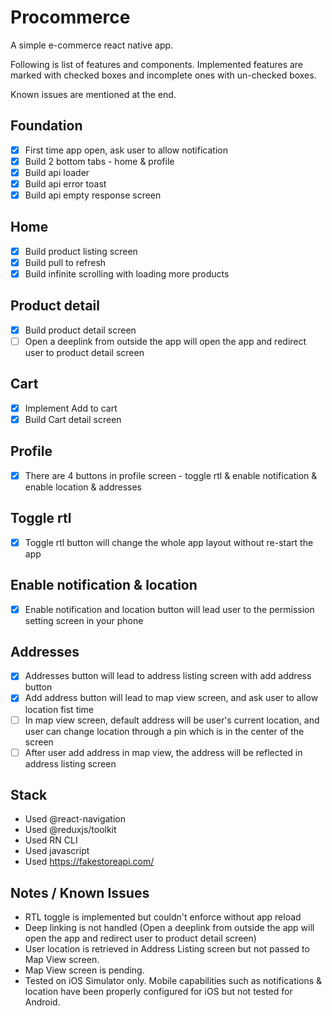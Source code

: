 # Procommerce
A simple e-commerce react native app.

Following is list of features and components. Implemented features are marked with checked boxes and incomplete ones with un-checked boxes.

Known issues are mentioned at the end.

## Foundation
- [x] First time app open, ask user to allow notification
- [x] Build 2 bottom tabs - home & profile
- [x] Build api loader
- [x] Build api error toast
- [x] Build api empty response screen

## Home
- [x] Build product listing screen
- [x] Build pull to refresh
- [x] Build infinite scrolling with loading more products

## Product detail
- [x] Build product detail screen
- [ ] Open a deeplink from outside the app will open the app and redirect user to product detail screen

## Cart
- [x] Implement Add to cart
- [x] Build Cart detail screen

## Profile
- [x] There are 4 buttons in profile screen - toggle rtl & enable notification & enable location & addresses

## Toggle rtl
- [x] Toggle rtl button will change the whole app layout without re-start the app

## Enable notification & location
- [x] Enable notification and location button will lead user to the permission setting screen in your phone

## Addresses
- [x] Addresses button will lead to address listing screen with add address button
- [x] Add address button will lead to map view screen, and ask user to allow location fist time
- [ ] In map view screen, default address will be user's current location, and user can change location through a pin which is in the center of the screen
- [ ] After user add address in map view, the address will be reflected in address listing screen

## Stack
- Used @react-navigation
- Used @reduxjs/toolkit
- Used RN CLI
- Used javascript
- Used https://fakestoreapi.com/

## Notes / Known Issues
- RTL toggle is implemented but couldn't enforce without app reload
- Deep linking is not handled (Open a deeplink from outside the app will open the app and redirect user to product detail screen)
- User location is retrieved in Address Listing screen but not passed to Map View screen.
- Map View screen is pending.
- Tested on iOS Simulator only. Mobile capabilities such as notifications & location have been properly configured for iOS but not tested for Android.
